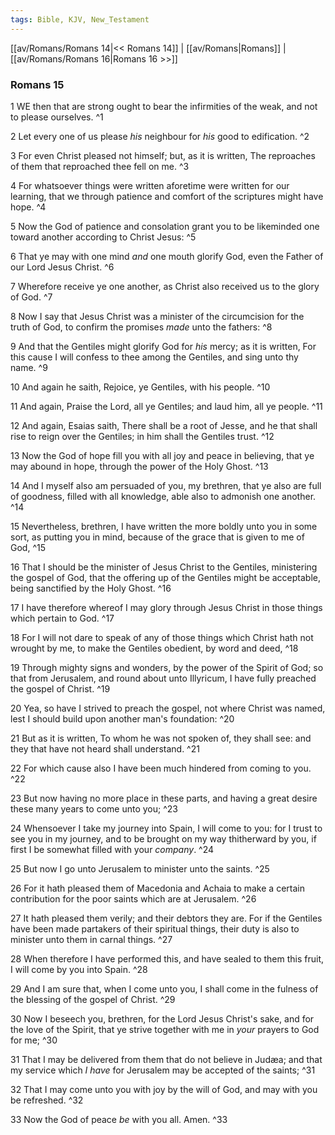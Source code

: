 ```yaml
---
tags: Bible, KJV, New_Testament
---
```


[[av/Romans/Romans 14|<< Romans 14]] | [[av/Romans|Romans]] | [[av/Romans/Romans 16|Romans 16 >>]]

### Romans 15

1 WE then that are strong ought to bear the infirmities of the weak, and not to please ourselves. ^1

2 Let every one of us please _his_ neighbour for _his_ good to edification. ^2

3 For even Christ pleased not himself; but, as it is written, The reproaches of them that reproached thee fell on me. ^3

4 For whatsoever things were written aforetime were written for our learning, that we through patience and comfort of the scriptures might have hope. ^4

5 Now the God of patience and consolation grant you to be likeminded one toward another according to Christ Jesus: ^5

6 That ye may with one mind _and_ one mouth glorify God, even the Father of our Lord Jesus Christ. ^6

7 Wherefore receive ye one another, as Christ also received us to the glory of God. ^7

8 Now I say that Jesus Christ was a minister of the circumcision for the truth of God, to confirm the promises _made_ unto the fathers: ^8

9 And that the Gentiles might glorify God for _his_ mercy; as it is written, For this cause I will confess to thee among the Gentiles, and sing unto thy name. ^9

10 And again he saith, Rejoice, ye Gentiles, with his people. ^10

11 And again, Praise the Lord, all ye Gentiles; and laud him, all ye people. ^11

12 And again, Esaias saith, There shall be a root of Jesse, and he that shall rise to reign over the Gentiles; in him shall the Gentiles trust. ^12

13 Now the God of hope fill you with all joy and peace in believing, that ye may abound in hope, through the power of the Holy Ghost. ^13

14 And I myself also am persuaded of you, my brethren, that ye also are full of goodness, filled with all knowledge, able also to admonish one another. ^14

15 Nevertheless, brethren, I have written the more boldly unto you in some sort, as putting you in mind, because of the grace that is given to me of God, ^15

16 That I should be the minister of Jesus Christ to the Gentiles, ministering the gospel of God, that the offering up of the Gentiles might be acceptable, being sanctified by the Holy Ghost. ^16

17 I have therefore whereof I may glory through Jesus Christ in those things which pertain to God. ^17

18 For I will not dare to speak of any of those things which Christ hath not wrought by me, to make the Gentiles obedient, by word and deed, ^18

19 Through mighty signs and wonders, by the power of the Spirit of God; so that from Jerusalem, and round about unto Illyricum, I have fully preached the gospel of Christ. ^19

20 Yea, so have I strived to preach the gospel, not where Christ was named, lest I should build upon another man's foundation: ^20

21 But as it is written, To whom he was not spoken of, they shall see: and they that have not heard shall understand. ^21

22 For which cause also I have been much hindered from coming to you. ^22

23 But now having no more place in these parts, and having a great desire these many years to come unto you; ^23

24 Whensoever I take my journey into Spain, I will come to you: for I trust to see you in my journey, and to be brought on my way thitherward by you, if first I be somewhat filled with your _company_. ^24

25 But now I go unto Jerusalem to minister unto the saints. ^25

26 For it hath pleased them of Macedonia and Achaia to make a certain contribution for the poor saints which are at Jerusalem. ^26

27 It hath pleased them verily; and their debtors they are. For if the Gentiles have been made partakers of their spiritual things, their duty is also to minister unto them in carnal things. ^27

28 When therefore I have performed this, and have sealed to them this fruit, I will come by you into Spain. ^28

29 And I am sure that, when I come unto you, I shall come in the fulness of the blessing of the gospel of Christ. ^29

30 Now I beseech you, brethren, for the Lord Jesus Christ's sake, and for the love of the Spirit, that ye strive together with me in _your_ prayers to God for me; ^30

31 That I may be delivered from them that do not believe in Judæa; and that my service which _I_ _have_ for Jerusalem may be accepted of the saints; ^31

32 That I may come unto you with joy by the will of God, and may with you be refreshed. ^32

33 Now the God of peace _be_ with you all. Amen. ^33
